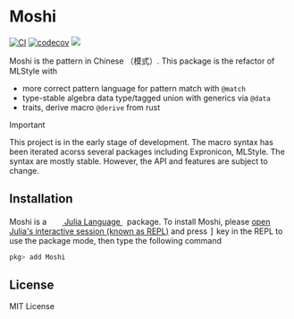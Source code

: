 # Moshi

[![CI](https://github.com/Roger-luo/Moshi.jl/actions/workflows/CI.yml/badge.svg)](https://github.com/Roger-luo/Moshi.jl/actions/workflows/CI.yml)
[![codecov](https://codecov.io/gh/Roger-luo/Moshi.jl/graph/badge.svg?token=fyZMjy2Oy9)](https://codecov.io/gh/Roger-luo/Moshi.jl)
[![][docs-img]][docs-url]

Moshi is the pattern in Chinese （模式）. This package is the refactor of MLStyle with

- more correct pattern language for pattern match with `@match`
- type-stable algebra data type/tagged union with generics via `@data`
- traits, derive macro `@derive` from rust

> [!IMPORTANT]
>
> This project is in the early stage of development. The macro syntax has been iterated acorss several packages including Expronicon, MLStyle. The syntax are mostly stable. However, the API and features are subject to change.

## Installation

<p>
Moshi is a &nbsp;
    <a href="https://julialang.org">
        <img src="https://raw.githubusercontent.com/JuliaLang/julia-logo-graphics/master/images/julia.ico" width="16em">
        Julia Language
    </a>
    &nbsp; package. To install Moshi,
    please <a href="https://docs.julialang.org/en/v1/manual/getting-started/">open
    Julia's interactive session (known as REPL)</a> and press <kbd>]</kbd>
    key in the REPL to use the package mode, then type the following command
</p>

```julia
pkg> add Moshi
```

## License

MIT License


[docs-img]: https://img.shields.io/badge/docs-blue.svg
[docs-url]: https://rogerluo.dev/Moshi.jl/
